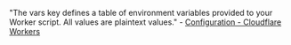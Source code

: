 <TimeStamp start="0:01" end="0:10">
  
  "The vars key defines a table of environment variables provided to your Worker script. All values are plaintext values." - [Configuration - Cloudflare Workers](https://developers.cloudflare.com/workers/cli-wrangler/configuration#vars)
  
</TimeStamp>

